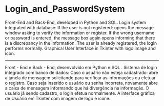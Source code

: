 # Login_and_PasswordSystem

Front-End and Back-End, developed in Python and SQL.
Login system integrated with database:
If the user is not registered: opens the message window asking to verify the information or register.
If the wrong username or password is entered, the message box again opens informing that there is a discrepancy in the information.
The user is already registered, the login performs normally.
Graphical User Interface in Tkinter with logo image and icon.


*****

Front - End e Back - End, desenvolvido em Python e SQL . 
Sistema de login integrado com banco de dados: 
Caso o usuário não esteja cadastrado: abre a  janela de mensagem solicitando para verificar as informações ou efetuar o registro.
Caso seja inserido o usuário ou senha incorreta, novamente abre a caixa de mensagem informando que há divergência na informação.
O usuário já sendo cadastro, o login efetua normalmente.
A interface gráfica de Usuário em Tkinter com imagem de logo e ícone.
